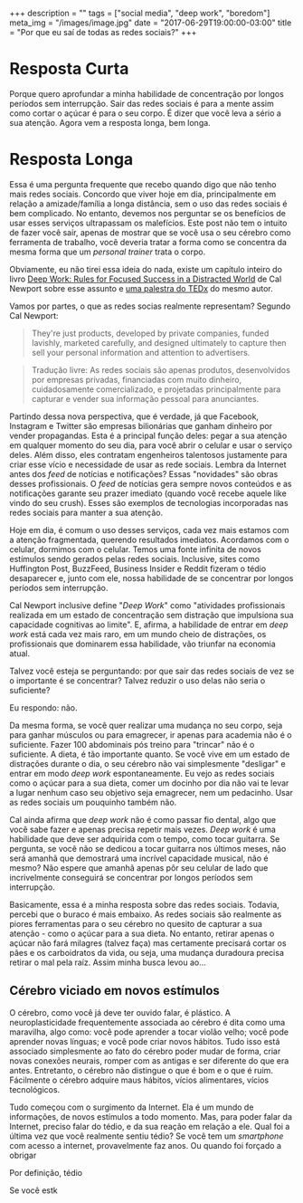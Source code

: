 +++
description = ""
tags = ["social media", "deep work", "boredom"]
meta_img = "/images/image.jpg"
date = "2017-06-29T19:00:00-03:00"
title = "Por que eu saí de todas as redes sociais?"
+++

# Resposta Curta
Porque quero aprofundar a minha habilidade de concentração por longos períodos sem interrupção. Sair das redes sociais é para a mente assim como cortar o açúcar é para o seu corpo. É dizer que você leva a sério a sua atenção. Agora vem a resposta longa, bem longa.

# Resposta Longa
Essa é uma pergunta frequente que recebo quando digo que não tenho mais redes sociais. Concordo que viver hoje em dia, principalmente em relação a amizade/família a longa distância, sem o uso das redes sociais é bem complicado. No entanto, devemos nos perguntar se os benefícios de usar esses serviços ultrapassam os malefícios. Este post não tem o intuito de fazer você sair, apenas de mostrar que se você usa o seu cérebro como ferramenta de trabalho, você deveria tratar a forma como se concentra da mesma forma que um *personal trainer* trata o corpo.

Obviamente, eu não tirei essa ideia do nada, existe um capítulo inteiro do livro [Deep Work: Rules for Focused Success in a Distracted World](https://www.amazon.com/Deep-Work-Focused-Success-Distracted/dp/1455586692/ref=sr_1_1?ie=UTF8&qid=1498773281&sr=8-1&keywords=deep+work) de Cal Newport sobre esse assunto e [uma palestra do TEDx](https://www.youtube.com/watch?v=3E7hkPZ-HTk) do mesmo autor.

Vamos por partes, o que as redes socias realmente representam? Segundo Cal Newport:

> They're just products, developed by private companies, funded lavishly, marketed carefully, and designed ultimately to capture then sell your personal information and attention to advertisers.

> Tradução livre: As redes sociais são apenas produtos, desenvolvidos por empresas privadas, financiadas com muito dinheiro, cuidadosamente comercializado, e projetadas principalmente para capturar e vender sua informação pessoal para anunciantes.

Partindo dessa nova perspectiva, que é verdade, já que Facebook, Instagram e Twitter são empresas bilionárias que ganham dinheiro por vender propagandas. Esta é a principal função deles: pegar a sua atenção em qualquer momento do seu dia, para você abrir o celular e usar o serviço deles. Além disso, eles contratam engenheiros talentosos justamente para criar esse vício e necessidade de usar as rede sociais. Lembra da Internet antes dos *feed* de notícias e notificações? Essas "novidades" são obras desses profissionais. O *feed* de notícias gera sempre novos conteúdos e as notificações garante seu prazer imediato (quando você recebe aquele like vindo do seu crush). Esses são exemplos de tecnologias incorporadas nas redes sociais para manter a sua atenção.

Hoje em dia, é comum o uso desses serviços, cada vez mais estamos com a atenção fragmentada, querendo resultados imediatos. Acordamos com o celular, dormimos com o celular. Temos uma fonte infinita de novos estímulos sendo gerados pelas redes sociais. Inclusive, sites como Huffington Post, BuzzFeed, Business Insider e Reddit fizeram o tédio desaparecer e, junto com ele, nossa habilidade de se concentrar por longos períodos sem interrupção.

Cal Newport inclusive define "*Deep Work*" como "atividades profissionais realizada em um estado de concentração sem distração que impulsiona sua capacidade cognitivas ao limite". E, afirma, a habilidade de entrar em *deep work* está cada vez mais raro, em um mundo cheio de distrações, os profissionais que dominarem essa habilidade, vão triunfar na economia atual.

Talvez você esteja se perguntando: por que sair das redes sociais de vez se o importante é se concentrar? Talvez reduzir o uso delas não seria o suficiente?

Eu respondo: não.

Da mesma forma, se você quer realizar uma mudança no seu corpo, seja para ganhar músculos ou para emagrecer, ir apenas para academia não é o suficiente. Fazer 100 abdominais pós treino para "trincar" não é o suficiente. A dieta, é tão importante quanto. Se você vive em um estado de distrações durante o dia, o seu cérebro não vai simplesmente "desligar" e entrar em modo *deep work* espontaneamente. Eu vejo as redes sociais como o açúcar para a sua dieta, comer um docinho por dia não vai te levar a lugar nenhum caso seu objetivo seja emagrecer, nem um pedacinho. Usar as redes sociais um pouquinho também não.

Cal ainda afirma que *deep work* não é como passar fio dental, algo que você sabe fazer e apenas precisa repetir mais vezes. *Deep work* é uma habilidade que deve ser adquirida com o tempo, como tocar guitarra. Se pergunta, se você não se dedicou a tocar guitarra nos últimos meses, não será amanhã que demostrará uma incrível capacidade musical, não é mesmo? Não espere que amanhã apenas pôr seu celular de lado que incrivelmente conseguirá se concentrar por longos períodos sem interrupção.

Basicamente, essa é a minha resposta sobre das redes sociais. Todavia, percebi que o buraco é mais embaixo. As redes sociais são realmente as piores ferramentas para o seu cérebro no quesito de capturar a sua atenção -  como o açúcar para a sua dieta. No entanto, retirar apenas o açúcar não fará milagres (talvez faça) mas certamente precisará cortar os pães e os carboidratos da vida, ou seja, uma mudança duradoura precisa retirar o mal pela raíz. Assim minha busca levou ao...

## Cérebro viciado em novos estímulos

O cérebro, como você já deve ter ouvido falar, é plástico. A neuroplasticidade frequentemente associada ao cérebro é dita como uma maravilha, algo como: você pode aprender a tocar violão velho; você pode aprender novas línguas; e você pode criar novos hábitos. Tudo isso está associado simplesmente ao fato do cérebro poder mudar de forma, criar novas conexões neurais, romper com as antigas e ser diferente do que era antes. Entretanto, o cérebro não distingue o que é bom e o que é ruim. Fácilmente o cérebro adquire maus hábitos, vícios alimentares, vícios tecnológicos.

Tudo começou com o surgimento da Internet. Ela é um mundo de informações, de novos estímulos a todo momento. Mas, para poder falar da Internet, preciso falar do tédio, e da sua reação em relação a ele. Qual foi a última vez que você realmente sentiu tédio? Se você tem um *smartphone* com acesso a internet, provavelmente faz anos. Ou quando foi forçado a obrigar

Por definição, tédio 

Se você estk





<!-- Parabéns se você leu este post até o final, porque hoje em dia o vício das redes sociais e o uso abusivo da internet, fazem as pessoas cada vez mais ter preguiça de ler. Apenas passam os olhos na página com o mouse rolando para baixo. -->
